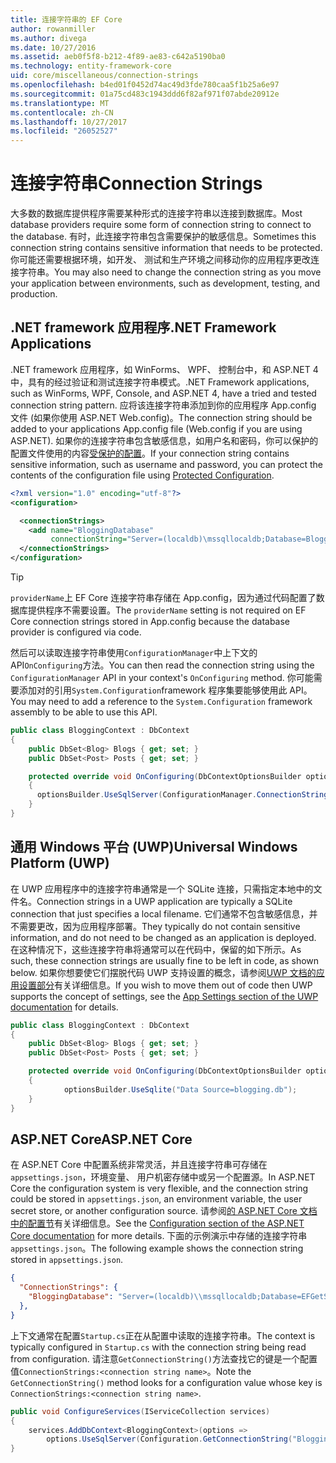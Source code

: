 ```yaml
---
title: 连接字符串的 EF Core
author: rowanmiller
ms.author: divega
ms.date: 10/27/2016
ms.assetid: aeb0f5f8-b212-4f89-ae83-c642a5190ba0
ms.technology: entity-framework-core
uid: core/miscellaneous/connection-strings
ms.openlocfilehash: b4ed01f0452d74ac49d3fde780caa5f1b25a6e97
ms.sourcegitcommit: 01a75cd483c1943ddd6f82af971f07abde20912e
ms.translationtype: MT
ms.contentlocale: zh-CN
ms.lasthandoff: 10/27/2017
ms.locfileid: "26052527"
---
```

# <a name="connection-strings"></a><span data-ttu-id="a015b-102">连接字符串</span><span class="sxs-lookup"><span data-stu-id="a015b-102">Connection Strings</span></span>

<span data-ttu-id="a015b-103">大多数的数据库提供程序需要某种形式的连接字符串以连接到数据库。</span><span class="sxs-lookup"><span data-stu-id="a015b-103">Most database providers require some form of connection string to connect to the database.</span></span> <span data-ttu-id="a015b-104">有时，此连接字符串包含需要保护的敏感信息。</span><span class="sxs-lookup"><span data-stu-id="a015b-104">Sometimes this connection string contains sensitive information that needs to be protected.</span></span> <span data-ttu-id="a015b-105">你可能还需要根据环境，如开发、 测试和生产环境之间移动你的应用程序更改连接字符串。</span><span class="sxs-lookup"><span data-stu-id="a015b-105">You may also need to change the connection string as you move your application between environments, such as development, testing, and production.</span></span>

## <a name="net-framework-applications"></a><span data-ttu-id="a015b-106">.NET framework 应用程序</span><span class="sxs-lookup"><span data-stu-id="a015b-106">.NET Framework Applications</span></span>

<span data-ttu-id="a015b-107">.NET framework 应用程序，如 WinForms、 WPF、 控制台中，和 ASP.NET 4 中，具有的经过验证和测试连接字符串模式。</span><span class="sxs-lookup"><span data-stu-id="a015b-107">.NET Framework applications, such as WinForms, WPF, Console, and ASP.NET 4, have a tried and tested connection string pattern.</span></span> <span data-ttu-id="a015b-108">应将该连接字符串添加到你的应用程序 App.config 文件 (如果你使用 ASP.NET Web.config)。</span><span class="sxs-lookup"><span data-stu-id="a015b-108">The connection string should be added to your applications App.config file (Web.config if you are using ASP.NET).</span></span> <span data-ttu-id="a015b-109">如果你的连接字符串包含敏感信息，如用户名和密码，你可以保护的配置文件使用的内容[受保护的配置](https://docs.microsoft.com/dotnet/framework/data/adonet/connection-strings-and-configuration-files#encrypting-configuration-file-sections-using-protected-configuration)。</span><span class="sxs-lookup"><span data-stu-id="a015b-109">If your connection string contains sensitive information, such as username and password, you can protect the contents of the configuration file using [Protected Configuration](https://docs.microsoft.com/dotnet/framework/data/adonet/connection-strings-and-configuration-files#encrypting-configuration-file-sections-using-protected-configuration).</span></span>

``` xml
<?xml version="1.0" encoding="utf-8"?>
<configuration>

  <connectionStrings>
    <add name="BloggingDatabase"
         connectionString="Server=(localdb)\mssqllocaldb;Database=Blogging;Trusted_Connection=True;" />
  </connectionStrings>
</configuration>
```

> [!TIP]  
> <span data-ttu-id="a015b-110">`providerName`上 EF Core 连接字符串存储在 App.config，因为通过代码配置了数据库提供程序不需要设置。</span><span class="sxs-lookup"><span data-stu-id="a015b-110">The `providerName` setting is not required on EF Core connection strings stored in App.config because the database provider is configured via code.</span></span>

<span data-ttu-id="a015b-111">然后可以读取连接字符串使用`ConfigurationManager`中上下文的 API`OnConfiguring`方法。</span><span class="sxs-lookup"><span data-stu-id="a015b-111">You can then read the connection string using the `ConfigurationManager` API in your context's `OnConfiguring` method.</span></span> <span data-ttu-id="a015b-112">你可能需要添加对的引用`System.Configuration`framework 程序集要能够使用此 API。</span><span class="sxs-lookup"><span data-stu-id="a015b-112">You may need to add a reference to the `System.Configuration` framework assembly to be able to use this API.</span></span>

``` csharp
public class BloggingContext : DbContext
{
    public DbSet<Blog> Blogs { get; set; }
    public DbSet<Post> Posts { get; set; }

    protected override void OnConfiguring(DbContextOptionsBuilder optionsBuilder)
    {
      optionsBuilder.UseSqlServer(ConfigurationManager.ConnectionStrings["BloggingDatabase"].ConnectionString);
    }
}
```

## <a name="universal-windows-platform-uwp"></a><span data-ttu-id="a015b-113">通用 Windows 平台 (UWP)</span><span class="sxs-lookup"><span data-stu-id="a015b-113">Universal Windows Platform (UWP)</span></span>

<span data-ttu-id="a015b-114">在 UWP 应用程序中的连接字符串通常是一个 SQLite 连接，只需指定本地中的文件名。</span><span class="sxs-lookup"><span data-stu-id="a015b-114">Connection strings in a UWP application are typically a SQLite connection that just specifies a local filename.</span></span> <span data-ttu-id="a015b-115">它们通常不包含敏感信息，并不需要更改，因为应用程序部署。</span><span class="sxs-lookup"><span data-stu-id="a015b-115">They typically do not contain sensitive information, and do not need to be changed as an application is deployed.</span></span> <span data-ttu-id="a015b-116">在这种情况下，这些连接字符串将通常可以在代码中，保留的如下所示。</span><span class="sxs-lookup"><span data-stu-id="a015b-116">As such, these connection strings are usually fine to be left in code, as shown below.</span></span> <span data-ttu-id="a015b-117">如果你想要使它们摆脱代码 UWP 支持设置的概念，请参阅[UWP 文档的应用设置部分](https://docs.microsoft.com/windows/uwp/app-settings/store-and-retrieve-app-data)有关详细信息。</span><span class="sxs-lookup"><span data-stu-id="a015b-117">If you wish to move them out of code then UWP supports the concept of settings, see the [App Settings section of the UWP documentation](https://docs.microsoft.com/windows/uwp/app-settings/store-and-retrieve-app-data) for details.</span></span>

``` csharp
public class BloggingContext : DbContext
{
    public DbSet<Blog> Blogs { get; set; }
    public DbSet<Post> Posts { get; set; }

    protected override void OnConfiguring(DbContextOptionsBuilder optionsBuilder)
    {
            optionsBuilder.UseSqlite("Data Source=blogging.db");
    }
}
```

## <a name="aspnet-core"></a><span data-ttu-id="a015b-118">ASP.NET Core</span><span class="sxs-lookup"><span data-stu-id="a015b-118">ASP.NET Core</span></span>

<span data-ttu-id="a015b-119">在 ASP.NET Core 中配置系统非常灵活，并且连接字符串可存储在`appsettings.json`，环境变量、 用户机密存储中或另一个配置源。</span><span class="sxs-lookup"><span data-stu-id="a015b-119">In ASP.NET Core the configuration system is very flexible, and the connection string could be stored in `appsettings.json`, an environment variable, the user secret store, or another configuration source.</span></span> <span data-ttu-id="a015b-120">请参阅[的 ASP.NET Core 文档中的配置节](https://docs.asp.net/en/latest/fundamentals/configuration.html)有关详细信息。</span><span class="sxs-lookup"><span data-stu-id="a015b-120">See the [Configuration section of the ASP.NET Core documentation](https://docs.asp.net/en/latest/fundamentals/configuration.html) for more details.</span></span> <span data-ttu-id="a015b-121">下面的示例演示中存储的连接字符串`appsettings.json`。</span><span class="sxs-lookup"><span data-stu-id="a015b-121">The following example shows the connection string stored in `appsettings.json`.</span></span>

``` json
{
  "ConnectionStrings": {
    "BloggingDatabase": "Server=(localdb)\\mssqllocaldb;Database=EFGetStarted.ConsoleApp.NewDb;Trusted_Connection=True;"
  },
}
```

<span data-ttu-id="a015b-122">上下文通常在配置`Startup.cs`正在从配置中读取的连接字符串。</span><span class="sxs-lookup"><span data-stu-id="a015b-122">The context is typically configured in `Startup.cs` with the connection string being read from configuration.</span></span> <span data-ttu-id="a015b-123">请注意`GetConnectionString()`方法查找它的键是一个配置值`ConnectionStrings:<connection string name>`。</span><span class="sxs-lookup"><span data-stu-id="a015b-123">Note the `GetConnectionString()` method looks for a configuration value whose key is `ConnectionStrings:<connection string name>`.</span></span>

``` csharp
public void ConfigureServices(IServiceCollection services)
{
    services.AddDbContext<BloggingContext>(options =>
        options.UseSqlServer(Configuration.GetConnectionString("BloggingDatabase")));
}
```

